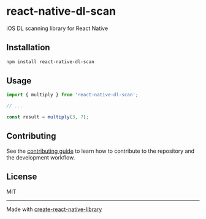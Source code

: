 # react-native-dl-scan

iOS DL scanning library for React Native

## Installation

```sh
npm install react-native-dl-scan
```

## Usage


```js
import { multiply } from 'react-native-dl-scan';

// ...

const result = multiply(3, 7);
```


## Contributing

See the [contributing guide](CONTRIBUTING.md) to learn how to contribute to the repository and the development workflow.

## License

MIT

---

Made with [create-react-native-library](https://github.com/callstack/react-native-builder-bob)
